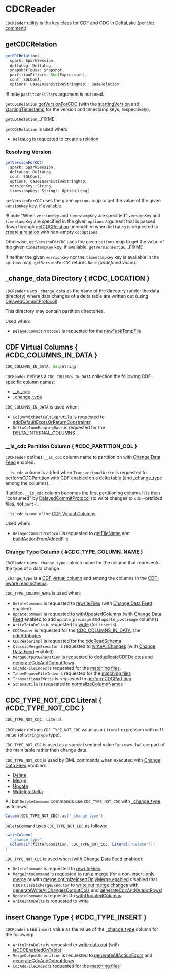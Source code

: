 # CDCReader

`CDCReader` utility is the key class for CDF and CDC in DeltaLake (per [this comment](https://github.com/delta-io/delta/commit/d90f90b6656648e170835f92152b69f77346dfcf)).

## <span id="getCDCRelation"> getCDCRelation

```scala
getCDCRelation(
  spark: SparkSession,
  deltaLog: DeltaLog,
  snapshotToUse: Snapshot,
  partitionFilters: Seq[Expression],
  conf: SQLConf,
  options: CaseInsensitiveStringMap): BaseRelation
```

!!! note
    `partitionFilters` argument is not used.

`getCDCRelation` [getVersionForCDC](#getVersionForCDC) (with the [startingVersion](../delta/DeltaDataSource.md#CDC_START_VERSION_KEY) and [startingTimestamp](../delta/DeltaDataSource.md#CDC_START_TIMESTAMP_KEY) for the version and timestamp keys, respectively).

`getCDCRelation`...FIXME

`getCDCRelation` is used when:

* `DeltaLog` is requested to [create a relation](../DeltaLog.md#createRelation)

### <span id="getVersionForCDC"> Resolving Version

```scala
getVersionForCDC(
  spark: SparkSession,
  deltaLog: DeltaLog,
  conf: SQLConf,
  options: CaseInsensitiveStringMap,
  versionKey: String,
  timestampKey: String): Option[Long]
```

`getVersionForCDC` uses the given `options` map to get the value of the given `versionKey` key, if available.

!!! note "When `versionKey` and `timestampKey` are specified"
    `versionKey` and `timestampKey` are specified in the given `options` argument that is passed down through [getCDCRelation](#getCDCRelation) unmodified when `DeltaLog` is requested to [create a relation](../DeltaLog.md#createRelation) with non-empty `cdcOptions`.

Otherwise, `getVersionForCDC` uses the given `options` map to get the value of the given `timestampKey` key, if available. `getVersionForCDC`...FIXME

If neither the given `versionKey` nor the `timestampKey` key is available in the `options` map, `getVersionForCDC` returns `None` (_undefined value_).

## <span id="_change_data"> _change_data Directory { #CDC_LOCATION }

`CDCReader` uses `_change_data` as the name of the directory (under the data directory) where data changes of a delta table are written out (using [DelayedCommitProtocol](../DelayedCommitProtocol.md#newTaskTempFile)).

This directory may contain partition directories.

Used when:

* `DelayedCommitProtocol` is requested for the [newTaskTempFile](../DelayedCommitProtocol.md#newTaskTempFile)

## CDF Virtual Columns { #CDC_COLUMNS_IN_DATA }

```scala
CDC_COLUMNS_IN_DATA: Seq[String]
```

`CDCReader` defines a `CDC_COLUMNS_IN_DATA` collection the following CDF-specific column names:

* [__is_cdc](#CDC_PARTITION_COL)
* [_change_type](#CDC_TYPE_COLUMN_NAME)

`CDC_COLUMNS_IN_DATA` is used when:

* `ColumnWithDefaultExprUtils` is requested to [addDefaultExprsOrReturnConstraints](../ColumnWithDefaultExprUtils.md#addDefaultExprsOrReturnConstraints)
* `DeltaColumnMappingBase` is requested for the [DELTA_INTERNAL_COLUMNS](../column-mapping/DeltaColumnMappingBase.md#DELTA_INTERNAL_COLUMNS)

### <span id="__is_cdc"> __is_cdc Partition Column { #CDC_PARTITION_COL }

`CDCReader` defines `__is_cdc` column name to partition on with [Change Data Feed](#isCDCEnabledOnTable) enabled.

`__is_cdc` column is added when `TransactionalWrite` is requested to [performCDCPartition](../TransactionalWrite.md#performCDCPartition) with [CDF enabled on a delta table](#isCDCEnabledOnTable) (and [_change_type](#CDC_TYPE_COLUMN_NAME) among the columns).

If added, `__is_cdc` column becomes the first partitioning column. It is then "consumed" by [DelayedCommitProtocol](../DelayedCommitProtocol.md#cdc) (to write changes to `cdc-`-prefixed files, not `part-`).

`__is_cdc` is one of the [CDF Virtual Columns](#CDC_COLUMNS_IN_DATA).

Used when:

* `DelayedCommitProtocol` is requested to [getFileName](../DelayedCommitProtocol.md#getFileName) and [buildActionFromAddedFile](../DelayedCommitProtocol.md#buildActionFromAddedFile)

### <span id="_change_type"> Change Type Column { #CDC_TYPE_COLUMN_NAME }

`CDCReader` uses `_change_type` column name for the column that represents the type of a data change.

`_change_type` is a [CDF virtual column](#CDC_COLUMNS_IN_DATA) and among the columns in the [CDF-aware read schema](#cdcReadSchema).

`CDC_TYPE_COLUMN_NAME` is used when:

* `DeleteCommand` is requested to [rewriteFiles](../commands/delete/DeleteCommand.md#rewriteFiles) (with [Change Data Feed](index.md) enabled)
* `UpdateCommand` is requested to [withUpdatedColumns](../commands/update/UpdateCommand.md#withUpdatedColumns) (with [Change Data Feed](index.md) enabled to add `update_preimage` and `update_postimage` columns)
* `WriteIntoDelta` is requested to [write](../commands/WriteIntoDelta.md#write) (for `insert`s)
* `CDCReader` is requested for the [CDC_COLUMNS_IN_DATA](#CDC_COLUMNS_IN_DATA), the [cdcAttributes](#cdcAttributes)
* `CDCReaderImpl` is requested for the [cdcReadSchema](CDCReaderImpl.md#cdcReadSchema)
* `ClassicMergeExecutor` is requested to [writeAllChanges](../commands/merge/ClassicMergeExecutor.md#writeAllChanges) (with [Change Data Feed](index.md) enabled)
* `MergeOutputGeneration` is requested to [deduplicateCDFDeletes](../commands/merge/MergeOutputGeneration.md#deduplicateCDFDeletes) and [generateCdcAndOutputRows](../commands/merge/MergeOutputGeneration.md#generateCdcAndOutputRows)
* `CdcAddFileIndex` is requested for the [matching files](CdcAddFileIndex.md#matchingFiles)
* `TahoeRemoveFileIndex` is requested for the [matching files](TahoeRemoveFileIndex.md#matchingFiles)
* `TransactionalWrite` is requested to [performCDCPartition](../TransactionalWrite.md#performCDCPartition)
* `SchemaUtils` is requested to [normalizeColumnNames](../SchemaUtils.md#normalizeColumnNames)

## CDC_TYPE_NOT_CDC Literal { #CDC_TYPE_NOT_CDC }

```scala
CDC_TYPE_NOT_CDC: Literal
```

`CDCReader` defines `CDC_TYPE_NOT_CDC` value as a `Literal` expression with `null` value (of `StringType` type).

`CDC_TYPE_NOT_CDC` is used as a special sentinel value for rows that are part of the main table rather than change data.

`CDC_TYPE_NOT_CDC` is used by DML commands when executed with [Change Data Feed](index.md) enabled:

* [Delete](../commands/delete/index.md)
* [Merge](../commands/merge/index.md)
* [Update](../commands/update/index.md)
* [WriteIntoDelta](../commands/WriteIntoDelta.md)

All but `DeleteCommand` commands use `CDC_TYPE_NOT_CDC` with [_change_type](#CDC_TYPE_COLUMN_NAME) as follows:

```scala
Column(CDC_TYPE_NOT_CDC).as("_change_type")
```

`DeleteCommand` uses `CDC_TYPE_NOT_CDC` as follows:

```scala
.withColumn(
  "_change_type",
  Column(If(filterCondition, CDC_TYPE_NOT_CDC, Literal("delete")))
)
```

`CDC_TYPE_NOT_CDC` is used when (with [Change Data Feed](index.md) enabled):

* `DeleteCommand` is requested to [rewriteFiles](../commands/delete/DeleteCommand.md#rewriteFiles)
* `MergeIntoCommand` is requested to [run a merge](../commands/merge/MergeIntoCommand.md#runMerge) (for a non-[insert-only merge](../commands/merge/index.md#insert-only-merges) or with [merge.optimizeInsertOnlyMerge.enabled](../configuration-properties/index.md#merge.optimizeInsertOnlyMerge.enabled) disabled that uses `ClassicMergeExecutor` to [write out merge changes](../commands/merge/ClassicMergeExecutor.md#writeAllChanges) with [generateWriteAllChangesOutputCols](../commands/merge/MergeOutputGeneration.md#generateWriteAllChangesOutputCols) and [generateCdcAndOutputRows](../commands/merge/MergeOutputGeneration.md#generateCdcAndOutputRows))
* `UpdateCommand` is requested to [withUpdatedColumns](../commands/update/UpdateCommand.md#withUpdatedColumns)
* `WriteIntoDelta` is requested to [write](../commands/WriteIntoDelta.md#write)

## <span id="insert"> insert Change Type { #CDC_TYPE_INSERT }

`CDCReader` uses `insert` value as the value of the [_change_type](#CDC_TYPE_COLUMN_NAME) column for the following:

* `WriteIntoDelta` is requested to [write data out](../commands/WriteIntoDelta.md#write) (with [isCDCEnabledOnTable](#isCDCEnabledOnTable))
* `MergeOutputGeneration` is requested to [generateAllActionExprs](../commands/merge/MergeOutputGeneration.md#generateAllActionExprs) and [generateCdcAndOutputRows](../commands/merge/MergeOutputGeneration.md#generateCdcAndOutputRows)
* `CdcAddFileIndex` is requested for the [matching files](CdcAddFileIndex.md#matchingFiles)
